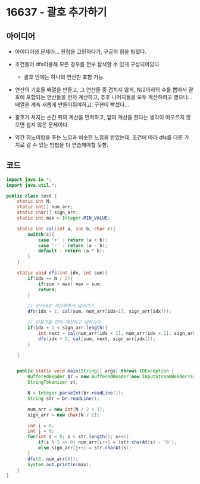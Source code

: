 # 16637 - 괄호 추가하기



## 아이디어

* 아이디어성 문제라... 한참을 고민하다가, 구글의 힘을 빌렸다.

* 조건들이 dfs이용해 모든 경우를 전부 탐색할 수 있게 구성되어있다.
    - 괄호 안에는 하나의 연산만 포함 가능.

* 연산의 기호들 배열을 만들고, 그 연산들 중 겹치지 않게, N/2이하의 수를 뽑아서 괄호에 포함되는 연산들을 먼저 계산하고, 추후 나머지들을 모두 계산하려고 했으나...배열을 계속 새롭게 만들어줘야하고, 구현이 빡셌다...

* 괄호가 쳐지는 순간 뒤의 계산을 먼저하고, 앞의 계산을 한다는 생각이 떠오르지 않으면 쉽지 않은 문제이다.

* 약간 하노이탑을 푸는 느낌과 비슷한 느낌을 받았는데, 조건에 따라 dfs를 다른 가지로 갈 수 있는 방법을 더 연습해야할 듯함.


## 코드

```java
import java.io.*;
import java.util.*;

public class test {
    static int N;
    static int[] num_arr;
    static char[] sign_arr;
    static int max = Integer.MIN_VALUE;

    static int cal(int a, int b, char c){
        switch(c){
            case '+' : return (a + b);
            case '-' : return (a - b);
            default : return (a * b);
        }
    }

    static void dfs(int idx, int sum){
        if(idx == N / 2){
            if(sum > max) max = sum;
            return;
        }

        // 순서대로 계산하면서 넘어가기
        dfs(idx + 1, cal(sum, num_arr[idx+1], sign_arr[idx]));

        // 다음것을 먼저 계산하고 넘어가기
        if(idx + 1 < sign_arr.length){
            int next = cal(num_arr[idx + 1], num_arr[idx + 2], sign_arr[idx + 1]);
            dfs(idx + 2, cal(sum, next, sign_arr[idx]));
        }

    }


    public static void main(String[] args) throws IOException {
        BufferedReader br = new BufferedReader(new InputStreamReader(System.in));
        StringTokenizer st;

        N = Integer.parseInt(br.readLine());
        String str = br.readLine();

        num_arr = new int[N / 2 + 1];
        sign_arr = new char[N / 2];

        int i = 0;
        int j = 0;
        for(int s = 0; s < str.length(); s++){
            if(s % 2 == 0) num_arr[i++] = (str.charAt(s) - '0');
            else sign_arr[j++] = str.charAt(s);
        }
        dfs(0, num_arr[0]);
        System.out.println(max);
    }
}

```
